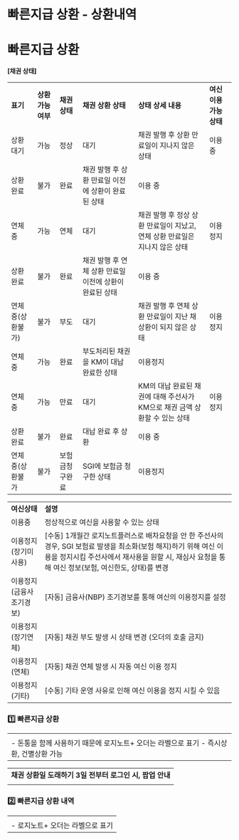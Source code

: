 # 빠른지급 상환 - 상환내역

**빠른지급 상환**
===========

**[채권 상태]**

|  |  |  |  |  |  |
| --- | --- | --- | --- | --- | --- |
| **표기** | **상환 가능 여부** | **채권 상태** | **채권 상환 상태** | **상태 상세 내용** | **여신 이용 가능 상태** |
| 상환대기 | 가능 | 정상 | 대기 | 채권 발행 후 상환 만료일이 지나지 않은 상태 | 이용 중 |
| 상환완료 | 불가 | 완료 | 채권 발행 후 상환 만료일 이전에 상환이 완료된 상태 | 이용 중 |
| 연체중 | 가능 | 연체 | 대기 | 채권 발행 후 정상 상환 만료일이 지났고, 연체 상환 만료일은 지나지 않은 상태 | 이용정지 |
| 상환완료 | 불가 | 완료 | 채권 발행 후 연체 상환 만료일 이전에 상환이 완료된 상태 | 이용 중 |
| 연체중(상환불가) | 불가 | 부도 | 대기 | 채권 발행 후 연체 상환 만료일이 지난 채 상환이 되지 않은 상태 | 이용정지 |
| 연체중 | 가능 | 완료 | 부도처리된 채권을 KM이 대납 완료한 상태 | 이용정지 |
| 연체중 | 가능 | 만료 | 대기 | KM의 대납 완료된 채권에 대해 주선사가 KM으로 채권 금액 상환할 수 있는 상태 | 이용정지 |
| 상환완료 | 불가 | 완료 | 대납 완료 후 상환 | 이용 중 |
| 연체중(상환불가 | 불가 | 보험금청구완료 | SGI에 보험금 청구한 상태 | 이용정지 |

|  |  |
| --- | --- |
| **여신상태** | **설명** |
| 이용중 | 정상적으로 여신을 사용할 수 있는 상태 |
| 이용정지(장기미사용) | [수동] 1개월간 로지노트플러스로 배차요청을 안 한 주선사의 경우, SGI 보험료 발생을 최소화(보험 해지)하기 위해 여신 이용을 정지시킴 주선사에서 재사용을 원할 시, 재심사 요청을 통해 여신 정보(보험, 여신한도, 상태)를 변경 |
| 이용정지(금융사조기경보) | [자동] 금융사(NBP) 조기경보를 통해 여신의 이용정지를 설정 |
| 이용정지(장기연체) | [자동] 채권 부도 발생 시 상태 변경 (오더의 호출 금지) |
| 이용정지(연체) | [자동] 채권 연체 발생 시 자동 여신 이용 정지 |
| 이용정지(기타) | [수동] 기타 운영 사유로 인해 여신 이용을 정지 시킬 수 있음 |

### 1️⃣ 빠른지급 상환

|  |
| --- |
|  |
| - 돈통을 함께 사용하기 때문에 로지노트+ 오더는 라벨으로 표기  - 즉시상환, 건별상환 가능 |

|  |
| --- |
| **채권 상환일 도래하기 3일 전부터 로그인 시, 팝업 안내** |
|  |

### 

### 2️⃣ 빠른지급 상환 내역

|  |
| --- |
|  |
| - 로지노트+ 오더는 라벨으로 표기 |